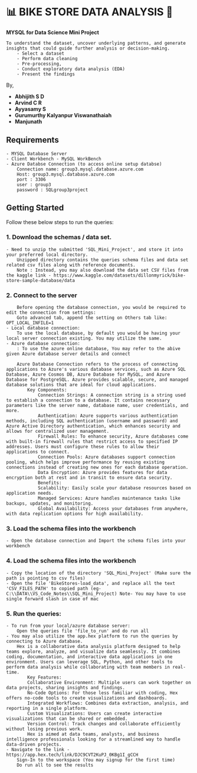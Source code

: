 # 📊 BIKE STORE DATA ANALYSIS 🎹

**MYSQL for Data Science Mini Project**

    To understand the dataset, uncover underlying patterns, and generate insights that could guide further analysis or decision-making.
        - Select a dataset
        - Perform data cleaning 
        - Pre-processing, 
        - Conduct exploratory data analysis (EDA)
        - Present the findings

By,
* **Abhijith S D**
* **Arvind C R**
* **Ayyasamy S**
* **Gurumurthy Kalyanpur Viswanathaiah**
* **Manjunath**

## Requirements
    - MYSQL Database Server
    - Client Workbench - MySQL WorkBench
    - Azure Databse Connection (to access online setup databse)
        Connection name: group3.mysql.database.azure.com
        Host: group3.mysql.database.azure.com
        port : 3306
        user : group3
        password : SQLgroup3project


## Getting Started

Follow these below steps to run the queries:

### 1. Download the schemas / data set.
    - Need to unzip the submitted 'SQL_Mini_Project', and store it into your preferred local directory.
        Unzipped directory contains the queries schema files and data set related csv files along with reference documents.
        Note : Instead, you may also download the data set CSV files from the kaggle link - https://www.kaggle.com/datasets/dillonmyrick/bike-store-sample-database/data

### 2. Connect to the server
        Before opening the database connection, you would be required to edit the connection from settings:
        Goto advanced tab, append the setting on Others tab like: OPT_LOCAL_INFILE=1
    - Local database connection:
        To use the local database, by default you would be having your local server connection existing. You may utilize the same.
    - Azure database connection:
        : To use the azure online database, You may refer to the abive given Azure database server details and connect

        Azure Database Connection refers to the process of connecting applications to Azure's various database services, such as Azure SQL Database, Azure Cosmos DB, Azure Database for MySQL, and Azure Database for PostgreSQL. Azure provides scalable, secure, and managed database solutions that are ideal for cloud applications.
            Key Components:
                Connection Strings: A connection string is a string used to establish a connection to a database. It contains necessary parameters like the server name, database name, user credentials, and more.
                Authentication: Azure supports various authentication methods, including SQL authentication (username and password) and Azure Active Directory authentication, which enhances security and allows for centralized user management.
                Firewall Rules: To enhance security, Azure databases come with built-in firewall rules that restrict access to specified IP addresses. Users must configure these rules to allow their applications to connect.
                Connection Pools: Azure databases support connection pooling, which helps improve performance by reusing existing connections instead of creating new ones for each database operation.
                Data Encryption: Azure provides features for data encryption both at rest and in transit to ensure data security.
                Benefits:
                Scalability: Easily scale your database resources based on application needs.
                Managed Services: Azure handles maintenance tasks like backups, updates, and monitoring.
                Global Availability: Access your databases from anywhere, with data replication options for high availability.

### 3. Load the schema files into the workbench
    - Open the database connection and Import the schema files into your workbench

### 4. Load the schema files into the workbench
    - Copy the location of the directory 'SQL_Mini_Project' (Make sure the path is pointing to csv files)
    - Open the file 'BikeStores-load_data', and replace all the text 'CSV_FILES_PATH' to copied path (eg- C:\\DATA\\VS_Code_Notes\\SQL_Mini_Project) Note- You may have to use single forward slash in case of mac

### 5. Run the queries:
    - To run from your local/azure database server:
        Open the queries file 'file_to_run' and do run all
    - You may also utilize the app.hex platform to run the queries by connecting to Azure database.
        Hex is a collaborative data analysis platform designed to help teams explore, analyze, and visualize data seamlessly. It combines coding, documentation, and interactive data applications in one environment. Users can leverage SQL, Python, and other tools to perform data analysis while collaborating with team members in real-time.
            Key Features:
            Collaborative Environment: Multiple users can work together on data projects, sharing insights and findings.
            No-Code Options: For those less familiar with coding, Hex offers no-code tools to create visualizations and dashboards.
            Integrated Workflows: Combines data extraction, analysis, and reporting in a single platform.
            Custom Visualizations: Users can create interactive visualizations that can be shared or embedded.
            Version Control: Track changes and collaborate efficiently without losing previous work.
            Hex is aimed at data teams, analysts, and business intelligence professionals looking for a streamlined way to handle data-driven projects.
    - Navigate to the link - https://app.hex.tech/link/DJC9CVT2KuPJ_0KBg1I_gCCH
        Sign-In to the workspace (You may signup for the first time)
        Do run all to see the results